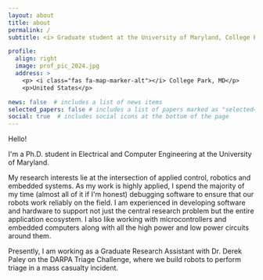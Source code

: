 ```yaml
---
layout: about
title: about
permalink: /
subtitle: <i> Graduate student at the University of Maryland, College Park. </i>

profile:
  align: right
  image: prof_pic_2024.jpg
  address: >
    <p> <i class="fas fa-map-marker-alt"></i> College Park, MD</p>
    <p>United States</p>

news: false  # includes a list of news items
selected_papers: false # includes a list of papers marked as "selected={true}"
social: true  # includes social icons at the bottom of the page
---
```


Hello!  

I'm a Ph.D. student in Electrical and Computer Engineering at the University of Maryland.

My research interests lie at the intersection of applied control, robotics and embedded systems. As my work is highly applied, I spend the majority of my time (almost all of it if I'm honest) debugging software to ensure that our robots work reliably on the field. I am experienced in developing software and hardware to support not just the central research problem but the entire application ecosystem. I also like working with microcontrollers and embedded computers along with all the high power and low power circuits around them. 

Presently, I am working as a Graduate Research Assistant with Dr. Derek Paley on the DARPA Triage Challenge, where we build robots to perform triage in a mass casualty incident. 
